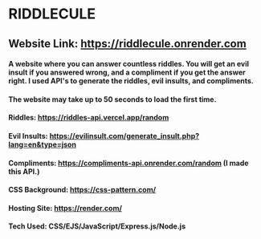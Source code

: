 # RIDDLECULE
## Website Link: https://riddlecule.onrender.com
#### A website where you can answer countless riddles. You will get an evil insult if you answered wrong, and a compliment if you get the answer right. I used API's to generate the riddles, evil insults, and compliments.
#### The website may take up to 50 seconds to load the first time.

#### Riddles: https://riddles-api.vercel.app/random
#### Evil Insults: https://evilinsult.com/generate_insult.php?lang=en&type=json
#### Compliments: https://compliments-api.onrender.com/random (I made this API.)
#### CSS Background: https://css-pattern.com/
#### Hosting Site: https://render.com/

#### Tech Used: CSS/EJS/JavaScript/Express.js/Node.js
